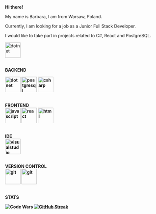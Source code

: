 <b> Hi there! </b> 

My name is Barbara, I am from Warsaw, Poland.

Currently, I am looking for a job as a Junior Full Stack Developer.

I would like to take part in projects related to C#, React and PostgreSQL.

<img src="https://github.com/BarbaraPorebska/BarbaraPorebska/assets/111875975/265469ff-bba6-4a61-b3be-fc83422c6fb9" alt="dotnet" width="50" height="50">

<br><b>BACKEND</br>

<img src="https://github.com/BarbaraPorebska/BarbaraPorebska/assets/111875975/e61bfe0c-0166-410b-a495-151110429ea0" alt="dotnet" width="50" height="50">
<img src="https://github.com/BarbaraPorebska/BarbaraPorebska/assets/111875975/4e1288d9-1ef6-4266-be48-1f4b47dfd725" alt="postgresql" width="50" height="50">
<img src="https://github.com/BarbaraPorebska/BarbaraPorebska/assets/111875975/3412f845-4cfd-4480-9df9-fc249001a70b" alt="csharp" width="50" height="50">








<br> FRONTEND </br>
<img src="https://github.com/BarbaraPorebska/BarbaraPorebska/assets/111875975/3a0cec06-b4e1-426d-b66e-d7889640b5d5" alt="javascript" width="50" height="50">
<img src="https://github.com/BarbaraPorebska/BarbaraPorebska/assets/111875975/093a94ee-0c0e-4105-a6c0-1f490b1e2e18" alt="react" width="50" height="50">
<img src="https://github.com/BarbaraPorebska/BarbaraPorebska/assets/111875975/9e4f02b3-77e2-45d3-ae9b-5cf098707826" alt="html" width="50" height="50">

<br> IDE </br>
<img src="https://github.com/BarbaraPorebska/BarbaraPorebska/assets/111875975/320d7182-547b-4c75-b418-65e94222b733" alt="visualstudio" width="50" height="50">

<br> VERSION CONTROL </br>
<img src="https://github.com/BarbaraPorebska/BarbaraPorebska/assets/111875975/25a9533e-8973-47dd-a9d8-6fc96efa5072" alt="git" width="50" height="50">
<img src="https://github.com/BarbaraPorebska/BarbaraPorebska/assets/111875975/b29ff706-8a3f-4911-973f-ff8eb76c8f7f" alt="git" width="50" height="50">


<br> STATS </br>

![Code Wars](https://www.codewars.com/users/BarbaraPorebska/badges/large)
<a href="https://git.io/streak-stats"><img src="https://github-readme-streak-stats.herokuapp.com?user=BarbaraPorebska&theme=dark" alt="GitHub Streak" /></a>
<!--
**BarbaraPorebska/BarbaraPorebska** is a ✨ _special_ ✨ repository because its `README.md` (this file) appears on your GitHub profile.

Here are some ideas to get you started:

- 🔭 I’m currently working on ...
- 🌱 I’m currently learning ...
- 👯 I’m looking to collaborate on ...
- 🤔 I’m looking for help with ...
- 💬 Ask me about ...
- 📫 How to reach me: ...
- 😄 Pronouns: ...
- ⚡ Fun fact: ...
-->
